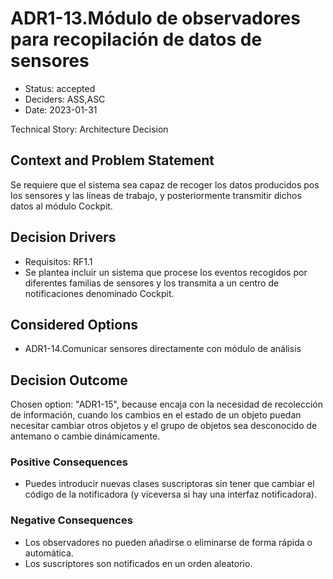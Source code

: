 # ADR1-13.Módulo de observadores para recopilación de datos de sensores

* Status: accepted
* Deciders: ASS,ASC
* Date: 2023-01-31

Technical Story: Architecture Decision

## Context and Problem Statement

Se requiere que el sistema sea capaz de recoger los datos producidos pos los sensores y las líneas de trabajo, y posteriormente transmitir dichos datos al módulo Cockpit.

## Decision Drivers

* Requisitos: RF1.1
* Se plantea incluir un sistema que procese los eventos recogidos por diferentes familias de sensores y los transmita a un centro de notificaciones denominado Cockpit.

## Considered Options

* ADR1-14.Comunicar sensores directamente con módulo de análisis

## Decision Outcome

Chosen option: "ADR1-15", because encaja con la necesidad de recolección de información, cuando los cambios en el estado de un objeto puedan necesitar cambiar otros objetos y el grupo de objetos sea desconocido de antemano o cambie dinámicamente.

### Positive Consequences

* Puedes introducir nuevas clases suscriptoras sin tener que cambiar el código de la notificadora (y viceversa si hay una interfaz notificadora).

### Negative Consequences

* Los observadores no pueden añadirse o eliminarse de forma rápida o automática.
* Los suscriptores son notificados en un orden aleatorio.
